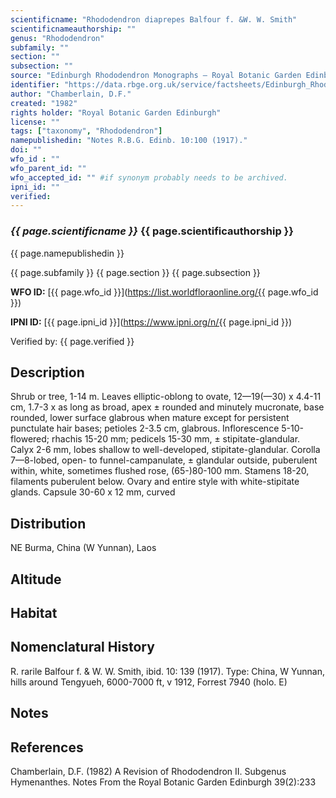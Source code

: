 ```yaml
---
scientificname: "Rhododendron diaprepes Balfour f. &W. W. Smith"
scientificnameauthorship: ""
genus: "Rhododendron"
subfamily: ""
section: ""
subsection: ""
source: "Edinburgh Rhododendron Monographs – Royal Botanic Garden Edinburgh"
identifier: "https://data.rbge.org.uk/service/factsheets/Edinburgh_Rhododendron_Monographs.xhtml"
author: "Chamberlain, D.F."
created: "1982"
rights holder: "Royal Botanic Garden Edinburgh"
license: ""
tags: ["taxonomy", "Rhododendron"]
namepublishedin: "Notes R.B.G. Edinb. 10:100 (1917)."
doi: ""
wfo_id : ""
wfo_parent_id: ""
wfo_accepted_id: "" #if synonym probably needs to be archived.                      
ipni_id: ""
verified:
---
```

### _{{ page.scientificname }}_ {{ page.scientificauthorship }}
 {{ page.namepublishedin }}

{{ page.subfamily }} {{ page.section }} {{ page.subsection }}

**WFO ID:** [{{ page.wfo_id }}](https://list.worldfloraonline.org/{{ page.wfo_id }})

**IPNI ID:** [{{ page.ipni_id }}](https://www.ipni.org/n/{{ page.ipni_id }})

Verified by: {{ page.verified }}



## Description
Shrub or tree, 1-14 m. Leaves elliptic-oblong to ovate, 12—19(—30) x 4.4-11 cm, 1.7-3 x as long as broad, apex ± rounded and minutely mucronate, base rounded, lower surface glabrous when mature except for persistent punctulate hair bases; petioles 2-3.5 cm, glabrous. Inflorescence 5-10-flowered; rhachis 15-20 mm; pedicels 15-30 mm, ± stipitate-glandular. Calyx 2-6 mm, lobes shallow to well-developed, stipitate-glandular. Corolla 7—8-lobed, open- to funnel-campanulate, ± glandular outside, puberulent within, white, sometimes flushed rose, (65-)80-100 mm. Stamens 18-20, filaments puberulent below. Ovary and entire style with white-stipitate glands. Capsule 30-60 x 12 mm, curved

## Distribution
NE Burma, China (W Yunnan), Laos

## Altitude


## Habitat


## Nomenclatural History
R. rarile Balfour f. & W. W. Smith, ibid. 10: 139 (1917). Type: China, W Yunnan, hills around Tengyueh, 6000-7000 ft, v 1912, Forrest 7940 (holo. E)
                       
## Notes


## References

Chamberlain, D.F. (1982) A Revision of Rhododendron II. Subgenus Hymenanthes. Notes From the Royal Botanic Garden Edinburgh 39(2):233
